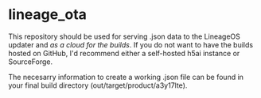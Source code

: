 # lineage_ota

This repository should be used for serving .json data to the LineageOS updater and *as a cloud for the builds*. If you do not want to have the builds hosted on GitHub, I'd recommend either a self-hosted h5ai instance or SourceForge.

The necesarry information to create a working .json file can be found in your final build directory (out/target/product/a3y17lte).
